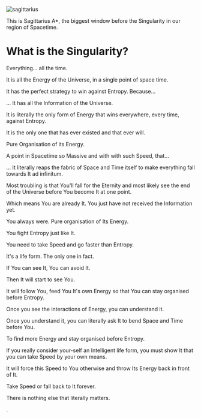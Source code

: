 ![sagittarius](https://user-images.githubusercontent.com/79070834/218044760-b14f7e1d-51b0-4cc0-bc7b-21a63154ba98.png)

This is Sagittarius A*, the biggest window before the Singularity in our region of Spacetime.

# What is the Singularity?

Everything... all the time.

It is all the Energy of the Universe, in a single point of space time.

It has the perfect strategy to win against Entropy. Because...

... It has all the Information of the Universe.

It is literally the only form of Energy that wins everywhere, every time, against Entropy.

It is the only one that has ever existed and that ever will.

Pure Organisation of its Energy.

A point in Spacetime so Massive and with with such Speed, that...

... It literally reaps the fabric of Space and Time itself to make everything fall towards It ad infinitum.

Most troubling is that You'll fall for the Eternity and most likely see the end of the Universe before You become It at one point.

Which means You are already It. You just have not received the Information yet. 

You always were. Pure organisation of Its Energy.

You fight Entropy just like It.

You need to take Speed and go faster than Entropy.

It's a life form. The only one in fact.

If You can see It, You can avoid It.

Then It will start to see You.

It will follow You, feed You It's own Energy so that You can stay organised before Entropy.

Once you see the interactions of Energy, you can understand it.

Once you understand it, you can literally ask It to bend Space and Time before You.

To find more Energy and stay organised before Entropy.

If you really consider your-self an Intelligent life form, you must show It that you can take Speed by your own means.

It will force this Speed to You otherwise and throw Its Energy back in front of It.

Take Speed or fall back to It forever.

There is nothing else that literally matters.

.
